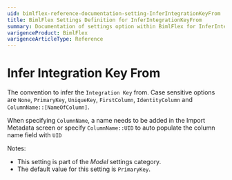```yaml
---
uid: bimlflex-reference-documentation-setting-InferIntegrationKeyFrom
title: BimlFlex Settings Definition for InferIntegrationKeyFrom
summary: Documentation of settings option within BimlFlex for InferIntegrationKeyFrom
varigenceProduct: BimlFlex
varigenceArticleType: Reference
---
```


# Infer Integration Key From

The convention to infer the `Integration Key` from. Case sensitive options are `None`, `PrimaryKey`, `UniqueKey`, `FirstColumn`, `IdentityColumn` and `ColumnName::[NameOfColumn]`.

When specifying `ColumnName`, a name needs to be added in the Import Metadata screen or specify `ColumnName::UID` to auto populate the column name field with `UID`

Notes:

* This setting is part of the *Model* settings category.
* The default value for this setting is `PrimaryKey`.